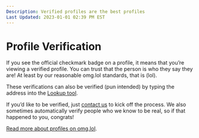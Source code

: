 ```yaml
---
Description: Verified profiles are the best profiles  
Last Updated: 2023-01-01 02:39 PM EST
---
```


# Profile Verification

If you see the official checkmark badge <i style="color: #0089cf;" class="fas fa-badge-check"></i> on a profile, it means that you’re viewing a verified profile. You can trust that the person is who they say they are! At least by our reasonable omg.lol standards, that is (lol).

These verifications can also be verified (pun intended) by typing the address into the [Lookup tool](https://home.omg.lol/lookup).

If you’d like to be verified, just [contact us](/info/contact/) to kick off the process. We also sometimes automatically verify people who we know to be real, so if that happened to you, congrats!

[Read more about profiles on omg.lol](/info/profiles).
